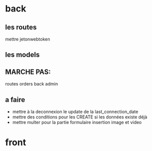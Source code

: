 # back
## les routes
mettre jetonwebtoken
## les models

## MARCHE PAS:
routes orders back admin
## a faire
-   mettre à la deconnexion le update de la last_connection_date
-   mettre des conditions pour les CREATE si les données existe déjà
- mettre  multer pour la partie formulaire insertion image et video

# front